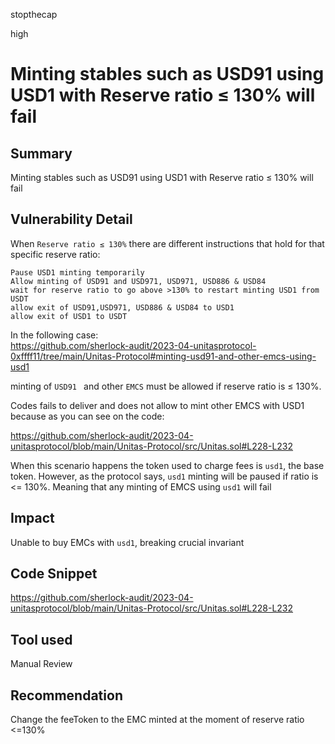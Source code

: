 stopthecap

high

# Minting stables such as USD91 using USD1 with Reserve ratio ≤ 130% will fail

## Summary
Minting stables such as USD91 using USD1 with Reserve ratio ≤ 130% will fail

## Vulnerability Detail

When `Reserve ratio ≤ 130%` there are different instructions that hold for that specific reserve ratio: 

```solidity
Pause USD1 minting temporarily
Allow minting of USD91 and USD971, USD971, USD886 & USD84
wait for reserve ratio to go above >130% to restart minting USD1 from USDT
allow exit of USD91,USD971, USD886 & USD84 to USD1
allow exit of USD1 to USDT
```

In the following case:  
https://github.com/sherlock-audit/2023-04-unitasprotocol-0xffff11/tree/main/Unitas-Protocol#minting-usd91-and-other-emcs-using-usd1

minting of `USD91 ` and other `EMCS` must be allowed if reserve ratio is ≤ 130%.

Codes fails to deliver and does not allow to mint other EMCS with USD1 because as you can see on the code:

https://github.com/sherlock-audit/2023-04-unitasprotocol/blob/main/Unitas-Protocol/src/Unitas.sol#L228-L232

When this scenario happens the token used to charge fees is `usd1`, the base token. However, as the protocol says, `usd1` minting will be paused if ratio is <= 130%. Meaning that any minting of EMCS using `usd1` will fail

## Impact
Unable to buy EMCs with `usd1`, breaking crucial invariant

## Code Snippet
https://github.com/sherlock-audit/2023-04-unitasprotocol/blob/main/Unitas-Protocol/src/Unitas.sol#L228-L232

## Tool used

Manual Review

## Recommendation
Change the feeToken to the EMC minted at the moment of reserve ratio <=130% 
